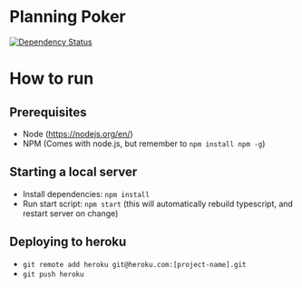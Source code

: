 # Planning Poker

[![Dependency Status](https://david-dm.org/mikaelec/planning-poker.svg)](https://david-dm.org/mikaelec/planning-poker)

# How to run

## Prerequisites

* Node (https://nodejs.org/en/)
* NPM (Comes with node.js, but remember to `npm install npm -g`)

## Starting a local server

* Install dependencies: `npm install`
* Run start script: `npm start` (this will automatically rebuild typescript, and restart server on change)

## Deploying to heroku

* `git remote add heroku git@heroku.com:[project-name].git`
* `git push heroku`
